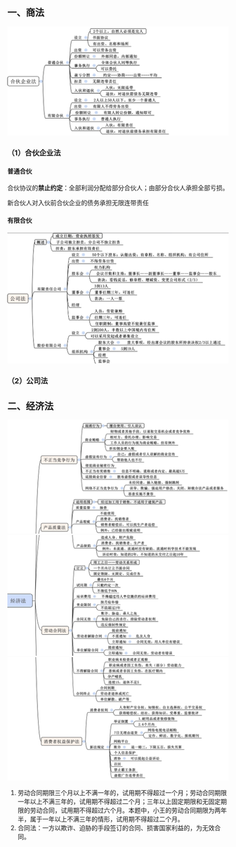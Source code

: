 ## 一、商法
![img](img/Xnip2019-05-29_20-20-33.jpg)

### （1）合伙企业法
#### 普通合伙

合伙协议的**禁止约定**：全部利润分配给部分合伙人；由部分合伙人承担全部亏损。

新合伙人对入伙前合伙企业的债务承担无限连带责任
#### 有限合伙


![img](img/Xnip2019-05-29_20-21-20.jpg)
### （2）公司法

## 二、经济法
![img](img/Xnip2019-05-29_21-31-50.jpg)
![img](img/Xnip2019-05-29_21-34-01.jpg)
![img](img/Xnip2019-05-29_21-35-29.jpg)

1. 劳动合同期限三个月以上不满一年的，试用期不得超过一个月；劳动合同期限一年以上不满三年的，试用期不得超过二个月；三年以上固定期限和无固定期限的劳动合同，试用期不得超过六个月。本题中，小王的劳动合同期限为两年半，属于一年以上不满三年的情形，试用期不得超过二个月。
2. 合同法：一方以欺诈、迫胁的手段签订的合同、损害国家利益的，为无效合同。